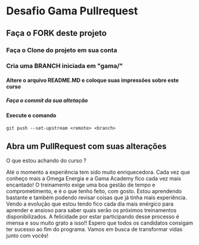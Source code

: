# Desafio Gama Pullrequest

## Faça o FORK deste projeto

### Faça o Clone do projeto em sua conta

### Cria uma BRANCH iniciada em "gama/"

#### Altere o arquivo README.MD e coloque suas impressões sobre este curso

##### Faça o commit da sua altetação

#### Execute o comando

`git push --set-upstream <remote> <branch>`

## Abra um PullRequest com suas alterações

O que estou achando do curso ?

Até o momento a experiência tem sido muito enriquecedora. Cada vez que conheço mais a Omega Energia e a Gama Academy fico cada vez mais encantado! O treinamento exige uma boa gestão de tempo e comprometimento, e é o que tenho feito, com gosto. Estou aprendendo bastante e também podendo revisar coisas que já tinha mais experiência. Vendo a evolução que estou tendo fico cada dia mais enérgico para aprender e ansioso para saber quais serão os próximos treinamentos disponibilizados. A felicidade por estar participando desse processo é imensa e sou muito grato a isso!! Espero que todos os candidatos consigam ter sucesso ao fim do programa. Vamos em busca de transformar vidas junto com vocês!